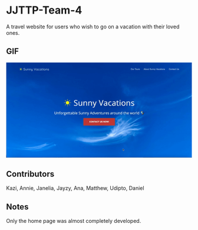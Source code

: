 # JJTTP-Team-4

A travel website for users who wish to go on a vacation with their loved ones.

## GIF

![alt text](sunny_vacations_website.gif "Sunny vacations website")

## Contributors

Kazi, Annie, Janelia, Jayzy, Ana, Matthew, Udipto, Daniel

## Notes

Only the home page was almost completely developed.

